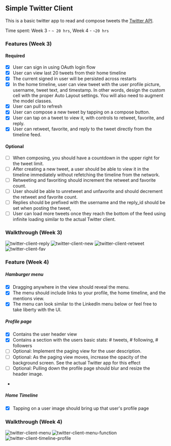 ## Simple Twitter Client

This is a basic twitter app to read and compose tweets the [Twitter API](https://apps.twitter.com/).

Time spent: Week 3 - `~ 20 hrs`, Week 4 - `~20 hrs`

### Features (Week 3)

#### Required

- [x] User can sign in using OAuth login flow
- [x] User can view last 20 tweets from their home timeline
- [x] The current signed in user will be persisted across restarts
- [x] In the home timeline, user can view tweet with the user profile picture, username, tweet text, and timestamp.  In other words, design the custom cell with the proper Auto Layout settings.  You will also need to augment the model classes.
- [x] User can pull to refresh
- [x] User can compose a new tweet by tapping on a compose button.
- [x] User can tap on a tweet to view it, with controls to retweet, favorite, and reply.
- [x] User can retweet, favorite, and reply to the tweet directly from the timeline feed.

#### Optional

- [ ] When composing, you should have a countdown in the upper right for the tweet limit.
- [ ] After creating a new tweet, a user should be able to view it in the timeline immediately without refetching the timeline from the network.
- [ ] Retweeting and favoriting should increment the retweet and favorite count.
- [ ] User should be able to unretweet and unfavorite and should decrement the retweet and favorite count.
- [ ] Replies should be prefixed with the username and the reply_id should be set when posting the tweet,
- [ ] User can load more tweets once they reach the bottom of the feed using infinite loading similar to the actual Twitter client.

### Walkthrough (Week 3)
![twitter-client-reply](https://cloud.githubusercontent.com/assets/1800895/6347678/9a750368-bbce-11e4-94b9-7ec7a6fbe846.gif) ![twitter-client-new](https://cloud.githubusercontent.com/assets/1800895/6347679/9a862a8a-bbce-11e4-9d9b-6c2a2c395bda.gif) ![twitter-client-retweet](https://cloud.githubusercontent.com/assets/1800895/6347680/9a8e28a2-bbce-11e4-9b8f-156b7232dd57.gif) ![twitter-client-fav](https://cloud.githubusercontent.com/assets/1800895/6347681/9a916d50-bbce-11e4-8342-a9aefc895ea0.gif)

### Feature (Week 4)
##### Hamburger menu
- [x] Dragging anywhere in the view should reveal the menu.
- [x] The menu should include links to your profile, the home timeline, and the mentions view.
- [x] The menu can look similar to the LinkedIn menu below or feel free to take liberty with the UI.

##### Profile page
- [x] Contains the user header view
- [x] Contains a section with the users basic stats: # tweets, # following, # followers
- [ ] Optional: Implement the paging view for the user description.
- [ ] Optional: As the paging view moves, increase the opacity of the background screen. See the actual Twitter app for this effect
- [ ] Optional: Pulling down the profile page should blur and resize the header image.
- 
##### Home Timeline
- [x] Tapping on a user image should bring up that user's profile page

### Walkthrough (Week 4)
![twitter-client-menu](https://cloud.githubusercontent.com/assets/1800895/6436380/4470730a-c063-11e4-97cf-1b452be081e1.gif)  ![twitter-client-menu-function](https://cloud.githubusercontent.com/assets/1800895/6436382/46d35752-c063-11e4-88fd-0fa825e2d503.gif)  ![twitter-client-timeline-profile](https://cloud.githubusercontent.com/assets/1800895/6436384/48be858c-c063-11e4-83ba-5534020a9a9b.gif)
